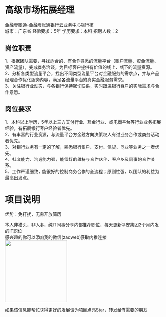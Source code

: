 # 高级市场拓展经理
金融壹账通-金融壹账通银行云业务中心银行核  
城市：广东省 经验要求：5年 学历要求：本科  招聘人数：2

## 岗位职责
1、根据团队需要，寻找适合的、有合作意愿的流量平台（账户流量、资金流量、资产流量），完成商务洽谈，为目标客户提供有价值的线上、线下的流量资源。   
2、分析各类型流量平台，找出不同类型流量平台对金融服务的需求点，并与产品经理合作优化服务内容，满足各流量平台的真实金融服务需求。   
3、关注银行业动态，与各银行保持密切联系，实时跟进银行客户的实际需求与合作意愿。

## 岗位要求
1、本科以上学历，5年以上三方支付行业、互金行业、或电商平台等行业业务拓展经验，有拓展银行客户经验者优先。   
2、有丰富的行业资源，与流量平台方金融方向决策权人有过业务合作或商务活动者优先。   
3、对银行业务有一定的了解，熟悉银行账户、支付、信贷、同业等业务之一者优先。   
4、社交能力、沟通能力强，能很好的维持与合作伙伴、客户以及同事的合作关系。   
5、工作严谨细致，能很好的控制商务合作的全流程；原则性强，以团队的利益为最高出发点。

# 项目说明

优势：免打扰，无需开放简历

本人非猎头，非人事，纯IT同事分享内部推荐职位，每天更新平安集团2个月内发的IT职位  
感兴趣的你可以添加我的微信(zaqweb)获取内推连接  
<img src="https://github.com/zaqweb/PA-IT-JOBS/blob/master/WechatICode.jpeg"  height="200" width="200">

如果该信息能帮忙获得更好的发展请为项目点亮Star，转发给有需要的朋友




